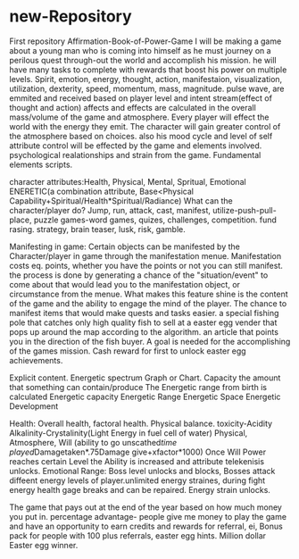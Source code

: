 # new-Repository
First repository
Affirmation-Book-of-Power-Game
I will be making a game about a young man who is coming into himself as he must journey on a perilous quest through-out the world and accomplish his mission. he will have many tasks to complete with rewards that boost his power on multiple levels. Spirit, emotion, energy, thought, action, manifestaion, visualization, utilization, dexterity, speed, momentum, mass, magnitude. pulse wave, are emmited and received based on player level and intent stream(effect of thought and action) affects and effects are calculated in the overall mass/volume of the game and atmosphere. Every player will effect the world with the energy they emit. The character will gain greater control of the atmosphere based on choices. also his mood cycle and level of self attribute control will be effected by the game and elements involved. psychological realationships and strain from the game. Fundamental elements scripts.

character attributes:Health, Physical, Mental, Spritual, Emotional ENERETIC(a combination attribute, Base<Physical Capability+Spiritual/Health*Spiritual/Radiance) 
What can the character/player do? Jump, run, attack, cast, manifest, utilize-push-pull-place, puzzle games-word games, quizes, challenges, competition. fund rasing. strategy, brain teaser, lusk, risk, gamble.

Manifesting in game: Certain objects can be manifested by the Character/player in game through the manifestation menue. Manifestation costs eq. points, whether you have the points or not you can still manifest. the process is done by generating a chance of the "situation/event" to come about that would lead you to the manifestation object, or circumstance from the menue.
What makes this feature shine is the content of the game and the ability to engage the mind of the player. The chance to manifest items that would make quests and tasks easier. a special fishing pole that catches only high quality fish to sell at a easter egg vender that pops up around the map according to the algorithm. an article that points you in the direction of the fish buyer. A goal is needed for the accomplishing of the games mission. Cash reward for first to unlock easter egg achievements. 

Explicit content.
Energetic spectrum
Graph or Chart. 
Capacity the amount that something can contain/produce
The Energetic range from birth is calculated
Energetic capacity Energetic Range Energetic Space Energetic Development

Health: Overall health, factoral health. Physical balance. toxicity-Acidity Alkalinity-Crystalinity(Light Energy in fuel cell of water)
Physical, Atmosphere, Will (ability to go unscathed*time played*Damagetaken*.75Damage give+xfactor*1000) Once Will Power reaches certain Level the Ability is increased and attribute telekenisis unlocks. 
Emotional Range:
Boss level unlocks and blocks, Bosses attack diffeent energy levels of player.unlimited energy straines, during fight energy health gage breaks and can be repaired. Energy strain unlocks.

The game that pays out at the end of the year based on how much money you put in. percentage advantage- people give me money to play the game and have an opportunity to earn credits and rewards for referral, ei, Bonus pack for people with 100 plus referrals, easter egg hints. Million dollar Easter egg winner.


